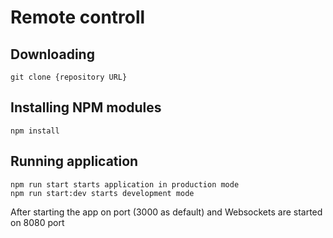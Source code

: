 # Remote controll

## Downloading

```
git clone {repository URL}
```

## Installing NPM modules

```
npm install
```

## Running application

```
npm run start starts application in production mode
npm run start:dev starts development mode
```

After starting the app on port (3000 as default) and Websockets are started on 8080 port
